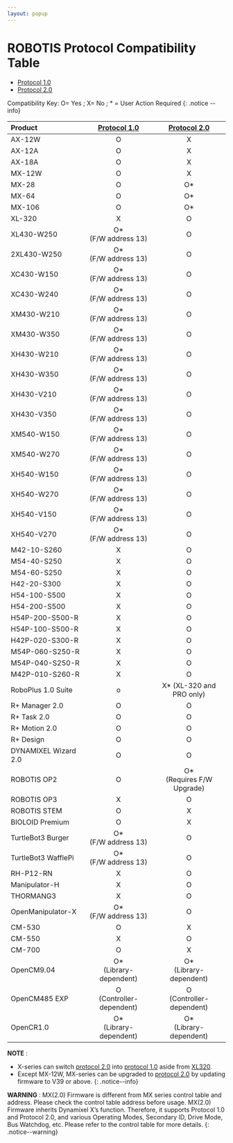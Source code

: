 ```yaml
---
layout: popup
---
```


# ROBOTIS Protocol Compatibility Table

- [Protocol 1.0]
- [Protocol 2.0]

Compatibility Key: O= Yes ; X= No ; * = User Action Required
{: .notice --info}

| Product              |        [Protocol 1.0]        |        [Protocol 2.0]         |
|:---------------------|:----------------------------:|:-----------------------------:|
| AX-12W               |              O               |               X               |
| AX-12A               |              O               |               X               |
| AX-18A               |              O               |               X               |
| MX-12W               |              O               |               X               |
| MX-28                |              O               |              O*               |
| MX-64                |              O               |              O*               |
| MX-106               |              O               |              O*               |
| XL-320               |              X               |               O               |
| XL430-W250           |   O* <br>(F/W address 13)    |               O               |
| 2XL430-W250          |   O* <br>(F/W address 13)    |               O               |
| XC430-W150           |   O* <br>(F/W address 13)    |               O               |
| XC430-W240           |   O* <br>(F/W address 13)    |               O               |
| XM430-W210           |   O* <br>(F/W address 13)    |               O               |
| XM430-W350           |   O* <br>(F/W address 13)    |               O               |
| XH430-W210           |   O* <br>(F/W address 13)    |               O               |
| XH430-W350           |   O* <br>(F/W address 13)    |               O               |
| XH430-V210           |   O* <br>(F/W address 13)    |               O               |
| XH430-V350           |   O* <br>(F/W address 13)    |               O               |
| XM540-W150           |   O* <br>(F/W address 13)    |               O               |
| XM540-W270           |   O* <br>(F/W address 13)    |               O               |
| XH540-W150           |   O* <br>(F/W address 13)    |               O               |
| XH540-W270           |   O* <br>(F/W address 13)    |               O               |
| XH540-V150           |   O* <br>(F/W address 13)    |               O               |
| XH540-V270           |   O* <br>(F/W address 13)    |               O               |
| M42-10-S260          |              X               |               O               |
| M54-40-S250          |              X               |               O               |
| M54-60-S250          |              X               |               O               |
| H42-20-S300          |              X               |               O               |
| H54-100-S500         |              X               |               O               |
| H54-200-S500         |              X               |               O               |
| H54P-200-S500-R      |              X               |               O               |
| H54P-100-S500-R      |              X               |               O               |
| H42P-020-S300-R      |              X               |               O               |
| M54P-060-S250-R      |              X               |               O               |
| M54P-040-S250-R      |              X               |               O               |
| M42P-010-S260-R      |              X               |               O               |
| RoboPlus 1.0 Suite   |              o               |   X* (XL-320 and PRO only)    |
| R+ Manager 2.0       |              O               |               O               |
| R+ Task 2.0          |              O               |               O               |
| R+ Motion 2.0        |              O               |               O               |
| R+ Design            |              O               |               O               |
| DYNAMIXEL Wizard 2.0 |              O               |               O               |
| ROBOTIS OP2          |              O               | O* <br>(Requires F/W Upgrade) |
| ROBOTIS OP3          |              X               |               O               |
| ROBOTIS STEM         |              O               |               X               |
| BIOLOID Premium      |              O               |               X               |
| TurtleBot3 Burger    |    O*<br>(F/W address 13)    |               O               |
| TurtleBot3 WafflePi  |    O*<br>(F/W address 13)    |               O               |
| RH-P12-RN            |              X               |               O               |
| Manipulator-H        |              X               |               O               |
| THORMANG3            |              X               |               O               |
| OpenManipulator-X    |    O*<br>(F/W address 13)    |               O               |
| CM-530               |              O               |               X               |
| CM-550               |              X               |               O               |
| CM-700               |              O               |               X               |
| OpenCM9.04           |  O*<br>(Library-dependent)   |   O*<br>(Library-dependent)   |
| OpenCM485 EXP        | O <br>(Controller-dependent) |  O<br>(Controller-dependent)  |
| OpenCR1.0            |  O*<br>(Library-dependent)   |   O*<br>(Library-dependent)   |




**NOTE** :
- X-series can switch [protocol 2.0] into [protocol 1.0] aside from [XL320](/docs/en/dxl/x/xl320/).
- Except MX-12W, MX-series can be upgraded to [protocol 2.0] by updating firmware to V39 or above.
{: .notice--info}

**WARNING** : MX(2.0) Firmware is different from MX series control table and address.
Please check the control table address before usage.
MX(2.0) Firmware inherits Dynamixel X’s function.
Therefore, it supports Protocol 1.0 and Protocol 2.0, and various Operating Modes, Secondary ID, Drive Mode, Bus Watchdog, etc.
Please refer to the control table for more details.
{: .notice--warning}


[Protocol 1.0]: /docs/en/dxl/protocol1/
[Protocol 2.0]: /docs/en/dxl/protocol2/
